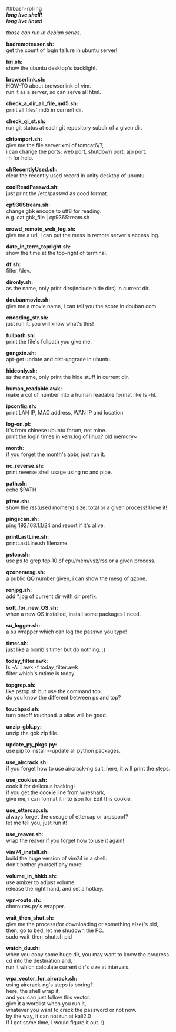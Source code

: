 ##bash-rolling  
***long live shell!***  
***long live linux!***  

*those can run in debian series.*  

**badremoteuser.sh:**  
get the count of login failure in ubuntu server!  

**bri.sh:**  
show the ubuntu desktop's backlight.  

**browserlink.sh:**  
HOW-TO about browserlink of vim.  
run it as a server, so can serve all html.  

**check_a_dir_all_file_md5.sh:**  
print all files' md5 in current dir.  

**check_gi_st.sh:**  
run git status at each git repository subdir of a given dir.  

**chtomport.sh:**  
give me the file server.xml of tomcat6/7,  
i can change the ports: web port, shutdown port, ajp port.  
-h for help.  

**clrRecentlyUsed.sh:**  
clear the recently used record in unity desktop of ubuntu.  

**coolReadPasswd.sh:**  
just print the /etc/passwd as good format.  

**cp936Stream.sh:**  
change gbk encode to utf8 for reading.  
e.g. cat gbk_file | cp936Stream.sh  

**crowd_remote_web_log.sh:**  
give me a url, i can put the mess in remote server's access log.  

**date_in_term_topright.sh:**  
show the time at the top-right of terminal.  

**df.sh:**  
filter /dev.  

**dironly.sh:**  
as the name, only print dirs(include hide dirs) in current dir.  

**doubanmovie.sh:**  
give me a movie name, i can tell you the score in douban.com.  

**encoding_str.sh:**  
just run it. you will know what's this!  

**fullpath.sh:**  
print the file's fullpath you give me.  

**gengxin.sh:**  
apt-get update and dist-upgrade in ubuntu.  

**hideonly.sh:**  
as the name, only print the hide stuff in current dir.  

**human_readable.awk:**  
make a col of number into a human readable format like ls -hl.  

**ipconfig.sh:**  
print LAN IP, MAC address, WAN IP and location

**log-on.pl:**  
It's from chinese ubuntu forum, not mine.  
print the login times in kern.log of linux? old memory~  

**month:**  
if you forget the month's abbr, just run it.  

**nc_reverse.sh:**  
print reverse shell usage using nc and pipe.  

**path.sh:**  
echo $PATH  

**pfree.sh:**  
show the rss(used momery) size: total or a given process! I love it!  

**pingscan.sh:**  
ping 192.168.1.1/24 and report if it's alive.  

**printLastLine.sh:**  
printLastLine.sh filename.  

**pstop.sh:**  
use ps to grep top 10 of cpu/mem/vsz/rss or a given process.  

**qzonemesg.sh:**  
a public QQ number given, i can show the mesg of qzone.  

**renjpg.sh:**  
add \*.jpg of current dir with dir prefix.  

**soft_for_new_OS.sh:**  
when a new OS installed, install some packages I need.  

**su_logger.sh:**  
a su wrapper which can log the passwd you type!  

**timer.sh:**  
just like a bomb's timer but do nothing. :)  

**today_filter.awk:**  
ls -Al | awk -f today_filter.awk  
filter which's mtime is today  

**topgrep.sh:**  
like pstop.sh but use the command top.  
do you know the different between ps and top?  

**touchpad.sh:**  
turn on/off touchpad. a alias will be good.  

**unzip-gbk.py:**  
unzip the gbk zip file.  

**update_py_pkgs.py:**  
use pip to install --update all python packages.  

**use_aircrack.sh:**  
if you forget how to use aircrack-ng suit, 
here, it will print the steps.  

**use_cookies.sh:**  
cook it for delicous hacking!  
if you get the cookie line from wireshark,  
give me, i can format it into json for Edit this cookie.  

**use_ettercap.sh:**  
always forget the useage of ettercap or arpspoof?  
let me tell you, just run it!  

**use_reaver.sh:**  
wrap the reaver if you forget how to use it again!  

**vim74_install.sh:**  
build the huge version of vim74 in a shell.  
don't bother yourself any more! 

**volume_in_hhkb.sh:**  
use amixer to adjust volume.  
release the right hand, and set a hotkey.  

**vpn-route.sh:**  
chnroutes.py's wrapper.  

**wait_then_shut.sh:**  
give me the process(for downloading or something else)'s pid,  
then, go to bed, let me shudown the PC.  
sudo wait_then_shut.sh pid  

**watch_du.sh:**  
when you copy some huge dir, you may want to know the progress.  
cd into the destination and,  
run it which calculate current dir's size at intervals.  

**wpa_vector_for_aircrack.sh:**  
using aircrack-ng's steps is boring?  
here, the shell wrap it,  
and you can just follow this vector.  
give it a wordlist when you run it,  
whatever you want to crack the password or not now.  
by the way, it can not run at kali2.0  
if I got some time, I would figure it out. :)  

